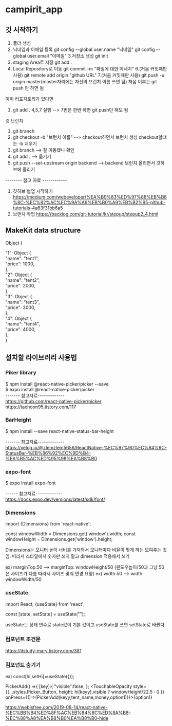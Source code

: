# campirit_app

## 깃 시작하기
1. 폴더 생성
2. 닉네임과 이메일 등록
git config --global user.name "닉네임"
git config --global user.email "이메일"
3.저장소 생성
git init
4. staging Area로 저장   git add .
5. Local Repository로 이동   git commit -m "파일에 대한 메세지"
6.(처음 커밋때만 사용) git remote add origin "github URL"
7.(처음 커밋때만 사용) git push -u origin master(master자리에는 자신의 브런치 이름 쓰면 됨)
                             처음 이후는 git push 만 하면 됨

이미 리포지토리가 있다면
1. git add . 
4,5,7 실행 --> 7번은 한번 하면 git push만 해도 됨



깃 브런치
1. git branch
2. git checkout -b "브런치 이름" --> checkout하면서 브런치 생성 checkout할떄는 -b 지우기
3. git branch --> 잘 이동했나 확인
4. git add . --> 옮기기
5. git push --set-upstream origin backend --> backend 브런치 올리면서 깃허브에 올리기

-------- 참고 자료 ------------
1. 깃허브 협업 시작하기
 https://medium.com/webeveloper/%EA%B9%83%ED%97%88%EB%B8%8C-%EC%82%AC%EC%9A%A9%EB%B0%A9%EB%B2%95-github-tutorials-4a63f31bb6a5
2. 브랜치 작업
https://backlog.com/git-tutorial/kr/stepup/stepup2_4.html 

## MakeKit data structure

Object {
  
  "1": Object {  
    "name": "tent1",                 
    "price": 1000,           
  },                 
  "2": Object {                
    "name": "tent2",               
    "price": 2000,               
  },                         
  "3": Object {                
    "name": "tent3",       
    "price": 3000,         
  },                       
  "4": Object {           
    "name": "tent4",     
    "price": 4000,               
  },                         
}                            

## 설치할 라이브러리 사용법

### Piker library
$ npm install @react-native-picker/picker --save \
$ expo install @react-native-picker/picker \
------- 참고자료-------------\
https://github.com/react-native-picker/picker  \
https://taehoon95.tistory.com/117

### BarHeight
$ npm install --save react-native-status-bar-height

------- 참고자료-------------\
https://velog.io/@zlemzlem5656/ReactNative-%EC%97%90%EC%84%9C-StatusBar-%EB%86%92%EC%9D%B4-%EA%B5%AC%ED%95%98%EA%B8%B0

### expo-font
$ expo install expo-font

------ 참고자료-------------\
https://docs.expo.dev/versions/latest/sdk/font/


### Dimensions

import {Dimensions} from 'react-native';

const windowWidth = Dimensions.get('window').width;
const windowHeight = Dimensions.get('window').height;

Dimensions는 모니터 높이 너비를 가져와서 모니터마다 비율이 맞게 하는 모여주는 것임. 
따라서 스타일에서 숫자만 쓰지 말고 dimension 적용해서 쓰기

ex) marginTop:50 --> marginTop: windowHeight/50 (윈도우높이/50과 그냥 50은 사이즈가 다름 따라서 사이즈 맞춰 면경 요망)
ex) width:50 --> width: windowWidth/50

### useState

import React, {useState} from 'react'; 

const [state, setState] = useState("");

useState는 상태 변수로 state값이 기본 값이고 useState를 쓰면 setState로 바뀐다.

### 컴포넌트 조건문
https://itstudy-mary.tistory.com/381


### 컴포넌트 숨기기

ex)
const[hi,setHi]=useState({});

PickerAdd() =>{
  [key]:{
        "visible":false,
};
<TouchableOpacity style={{...styles.Picker_Button, height: hi[keyy].visible ? windowHeight/22.5 : 0 }} onPress={()=>{PickerAdd(keyy,tent_name,money,option1)}}><Text>{option1}</Text></TouchableOpacity>


https://webisfree.com/2019-08-14/react-native-%EC%BB%B4%ED%8F%AC%EB%84%8C%ED%8A%B8-%EC%88%A8%EA%B8%B0%EA%B8%B0-hide
